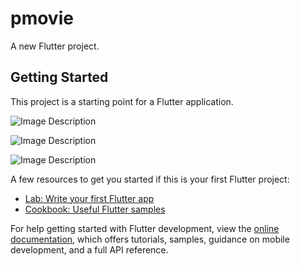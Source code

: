 # pmovie

A new Flutter project.

## Getting Started

This project is a starting point for a Flutter application.


![Image Description](https://i.postimg.cc/xTK5LBCB/Simulator-Screen-Shot-i-Phone-14-2023-07-18-at-22-06-50.png)


![Image Description](https://i.postimg.cc/6Q1f9Xj4/Simulator-Screen-Shot-i-Phone-14-2023-07-18-at-22-08-54.png)

![Image Description](https://i.postimg.cc/d1km3xpH/Simulator-Screen-Shot-i-Phone-14-2023-07-18-at-22-09-00.png)

A few resources to get you started if this is your first Flutter project:

- [Lab: Write your first Flutter app](https://docs.flutter.dev/get-started/codelab)
- [Cookbook: Useful Flutter samples](https://docs.flutter.dev/cookbook)

For help getting started with Flutter development, view the
[online documentation](https://docs.flutter.dev/), which offers tutorials,
samples, guidance on mobile development, and a full API reference.
